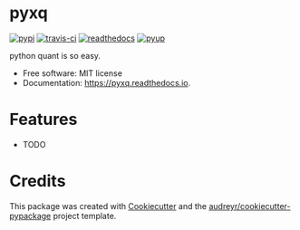 # pyxq
[![pypi](https://img.shields.io/pypi/v/pyxq.svg)](https://pypi.python.org/pypi/pyxq)
[![travis-ci](https://www.travis-ci.com/goodchinas/pyxq.svg?branch=master)](https://travis-ci.com/goodchinas/pyxq)
[![readthedocs](https://readthedocs.org/projects/pyxq/badge/?version=latest)](https://pyxq.readthedocs.io/en/latest/?badge=latest)
<a href="https://pyup.io/repos/github/goodchinas/pyxq/"><img alt="pyup" src="https://pyup.io/repos/github/goodchinas/pyxq/shield.svg"></a>

python quant is so easy.

* Free software: MIT license
* Documentation: https://pyxq.readthedocs.io.


# Features
* TODO

# Credits
This package was created with [Cookiecutter](https://github.com/audreyr/cookiecutter) and the [audreyr/cookiecutter-pypackage](https://github.com/audreyr/cookiecutter-pypackage) project template.


